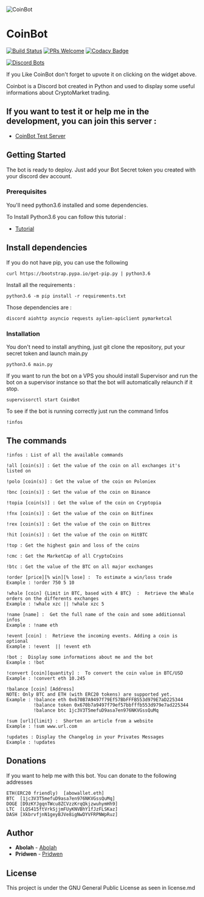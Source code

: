 ![CoinBot](https://cdn.discordapp.com/attachments/212339499076681739/408983409478598665/CoinBot_little.png)

# CoinBot

[![Build Status](https://travis-ci.org/Abolah/Coinbot.svg?branch=master)](https://travis-ci.org/Abolah/Coinbot)    [![PRs Welcome](https://img.shields.io/badge/PRs-welcome-brightgreen.svg?style=flat-square)](http://makeapullrequest.com)   [![Codacy Badge](https://api.codacy.com/project/badge/Grade/4fea7d74f6ad46b8986776d4614bd612)](https://www.codacy.com/app/Abolah/Coinbot?utm_source=github.com&amp;utm_medium=referral&amp;utm_content=Abolah/Coinbot&amp;utm_campaign=Badge_Grade)

[![Discord Bots](https://discordbots.org/api/widget/367061304042586124.svg)](https://discordbots.org/bot/367061304042586124)

If you Like CoinBot don't forget to upvote it on clicking on the widget above.

Coinbot is a Discord bot created in Python and used to display some useful informations about CryptoMarket trading.


## If you want to test it or help me in the development, you can join this server :
* [CoinBot Test Server](https://discord.gg/PVyNRca)

## Getting Started

The bot is ready to deploy. Just add your Bot Secret token you created with your discord dev account.

### Prerequisites

You'll need python3.6 installed and some dependencies.

To Install Python3.6 you can follow this tutorial :

* [Tutorial](https://unix.stackexchange.com/questions/332641/how-to-install-python-3-6)

## Install dependencies

If you do not have pip, you can use the following

```
curl https://bootstrap.pypa.io/get-pip.py | python3.6
```

Install all the requirements :
```
python3.6 -m pip install -r requirements.txt
```

Those dependencies are :
```
discord aiohttp asyncio requests aylien-apiclient pymarketcal

```

### Installation

You don't need to install anything, just git clone the repository, put your secret token and launch main.py


```
python3.6 main.py
```
If you want to run the bot on a VPS you should install Supervisor and run the bot on a supervisor instance so that the bot will automatically relaunch if it stop.

```
supervisorctl start CoinBot
```


To see if the bot is running correctly just run the command !infos
```
!infos
```

## The commands
```
!infos : List of all the available commands
```
```
!all [coin(s)] : Get the value of the coin on all exchanges it's listed on
```
```
!polo [coin(s)] : Get the value of the coin on Poloniex
```
```
!bnc [coin(s)] : Get the value of the coin on Binance
```
```
!topia [coin(s)] : Get the value of the coin on Cryptopia
```
```
!fnx [coin(s)] : Get the value of the coin on Bitfinex
```
```
!rex [coin(s)] : Get the value of the coin on Bittrex
```
```
!hit [coin(s)] : Get the value of the coin on HitBTC
```
```
!top : Get the highest gain and loss of the coins
```
```
!cmc : Get the MarketCap of all CryptoCoins
```
```
!btc : Get the value of the BTC on all major exchanges
```
```
!order [price][% win][% lose] :  To estimate a win/loss trade
Example : !order 750 5 10
```
```
!whale [coin] {Limit in BTC, based with 4 BTC}  :  Retrieve the Whale orders on the differents exchanges
Example : !whale xzc || !whale xzc 5
```
```
!name [name] :  Get the full name of the coin and some additionnal infos
Example : !name eth
```
```
!event [coin] :  Retrieve the incoming events. Adding a coin is optional
Example : !event  || !event eth
```
```
!bot :  Display some informations about me and the bot
Example : !bot
```
```
!convert [coin][quantity] :  To convert the coin value in BTC/USD
Example : !convert eth 10.245
```
```
!balance [coin] [Address]
NOTE: Only BTC and ETH (with ERC20 tokens) are supported yet.
Example : !balance eth 0x670B7A9497f79Ef57BbFFFB553d979E7aD225344
          !balance token 0x670b7a9497f79ef57bbfffb553d979e7ad225344
          !balance btc 1jc3V3T5mefuD9asa7en976NKVGssQuMq
```
```
!sum [url]{limit} :  Shorten an article from a website
Example : !sum www.url.com
```
```
!updates : Display the Changelog in your Privates Messages
Example : !updates
```


## Donations
If you want to help me with this bot. You can donate to the following addresses
```
ETH(ERC20 friendly)  [abowallet.eth]
BTC  [1jc3V3T5mefuD9asa7en976NKVGssQuMq]
DOGE [D9zKYJgqnTWcu8ZCVzzKrqQkjzwuhymHh9]
LTC  [LQS415ftVrkSjjmFUyKNVBhY1fJzFLSKaz]
DASH [XkbrvfjnN1geyBJVe8igNwDYVFRPNWpRuz]
```

## Author
* **Abolah** - [Abolah](https://twitter.com/Abolaah)
* **Pridwen** - [Pridwen](https://github.com/Pridwen)

## License
This project is under the GNU General Public License as seen in license.md
